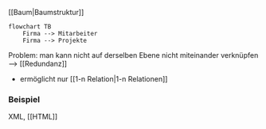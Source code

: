 [[Baum|Baumstruktur]]

```mermaid
flowchart TB
	Firma --> Mitarbeiter
	Firma --> Projekte
```

Problem: man kann nicht auf derselben Ebene nicht miteinander verknüpfen --> [[Redundanz]]
- ermöglicht nur [[1-n Relation|1-n Relationen]]

### Beispiel
XML, [[HTML]]
